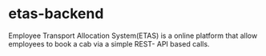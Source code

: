 # etas-backend
Employee Transport Allocation System(ETAS)  is a online platform that allow employees to book a cab via a simple REST- API based calls.
